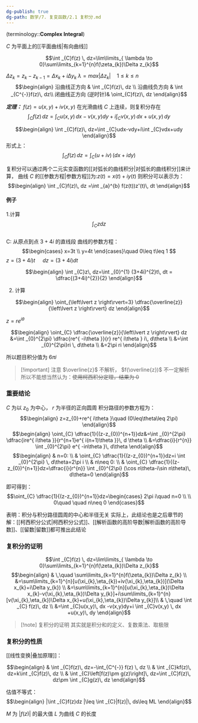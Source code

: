 ```yaml
---
dg-publish: true
dg-path: 数学/7. 复变函数/2.1 复积分.md
---
```

(terminology::**Complex Integral**)

$C$ 为平面上的[[平面曲线\|有向曲线]]

$$\int _{C}f(z) \, dz=\lim\limits_{ \lambda \to 0}\sum\limits_{k=1}^{n}f(\zeta_{k})\Delta z_{k}$$

$\Delta z_{k}=z_{k}-z_{k-1}=\Delta x_{k}+i\Delta y_{k}$
$\lambda=max|\Delta z_{k}|\quad 1\leq k\leq n$
$$\begin{align}
沿曲线正方向 &  \int  _{C}f(z)\, dz  \\
沿曲线负方向  & \int  _{C^{-}}f(z)\, dz\\
闭曲线正方向 (逆时针)& \oint_{C}f(z)\, dz 
\end{align}$$

***定理：***
$f(z)=u(x,y)+iv(x,y)$ 在光滑曲线 $C$ 上连续，则复积分存在
$$
\int _{C} f(z)\, dz=\int _{C}u(x,y)\, dx -v(x,y)dy+i \int _{C}v(x,y) \, dx +u(x,y)\, dy
$$



$$\begin{align}
\int  _{C}f(z)\, dz=\int  _{C}udx-vdy+i\int  _{C}vdx+udy
\end{align}$$
形式上：
$$
\int _{C}^{} f(z)\, dz=\int _{C}^{} (u+iv)\, (dx+idy)  
$$


复积分可以通过两个二元实变函数的[[对弧长的曲线积分\|对弧长的曲线积分]]来计算，
曲线 $C$ 的[[参数方程\|参数方程]]为:$z(t)=x(t)+iy(t)$
则积分可以表示为：
$$\begin{align}
\int  _{C}f(z)\, dz =\int _{a}^{b} f(z(t))z'(t)\, dt 
\end{align}$$

#### 例子 
1.计算 $$\int_{C}zdz$$   
C: 从原点到点 $3+4i$ 的直线段
曲线的参数方程：
 $$\begin{cases}
x=3t \\
y=4t
\end{cases}\quad  0\leq t\leq 1
$$
 $z=(3+4i)t$   $\quad dz=(3+4i)dt$

 $$\begin{align}
\int  _{C}z\, dz=\int _{0}^{1} (3+4i)^{2}t\, dt  = \dfrac{(3+4i)^{2}}{2}
\end{align}$$

2. 计算 

$$\begin{align}
\oint_{\left\lvert  z \right\rvert=3}  \dfrac{\overline{z}}{\left\lvert  z \right\rvert} dz  
\end{align}$$

$z=re^{ i\theta }$

$$\begin{align}
\oint_{C}  \dfrac{\overline{z}}{\left\lvert  z \right\rvert} dz  &=\int _{0}^{2\pi} \dfrac{re^{ -i\theta }}{r} re^{ i\theta } i\, d\theta  \\
&=\int _{0}^{2\pi}ri \, d\theta \\
&=2\pi ri
\end{align}$$

所以题目积分值为 $6\pi i$

>[!important] 注意
> $\overline{z}$ 不解析， $f(\overline{z})$ 不一定解析
> 所以不能想当然认为：~~使用柯西积分定理，结果为 0~~

### 重要结论
$C$ 为以 $z_{0}$ 为中心， $r$ 为半径的正向圆周
积分路径的参数方程为：
$$\begin{align}
z=z_{0}+re^{ i\theta }\quad (0\leq\theta\leq 2\pi)
\end{align}$$
$$\begin{align} 
\oint_{C} \dfrac{1}{(z-z_{0})^{n+1}}dz&=\int _{0}^{2\pi} \dfrac{ire^{ i\theta }}{r^{n+1}e^{ i(n+1)\theta }}\, d \theta \\
&=\dfrac{i}{r^{n}} \int _{0}^{2\pi} e^{ -in\theta }\, d\theta
\end{align}$$
$$\begin{align}
 & n=0: \\
& \oint_{C} \dfrac{1}{(z-z_{0})^{n+1}}dz=i \int _{0}^{2\pi} \, d\theta=2\pi i \\
 & n\neq 0: \\
& \oint_{C} \dfrac{1}{(z-z_{0})^{n+1}}dz=\dfrac{i}{r^{n}} \int _{0}^{2\pi} (\cos n\theta-i\sin n\theta)\, d\theta=0
\end{align}$$

即可得到：
$$\oint_{C} \dfrac{1}{(z-z_{0})^{n+1}}dz=\begin{cases}
2\pi i\quad n=0  \\
\\
0\quad \quad n\neq 0
\end{cases}$$

表明：积分与积分路径圆周的中心和半径无关
实际上，此结论也是之后章节的解：[[柯西积分公式\|柯西积分公式]]、[[解析函数的高阶导数\|解析函数的高阶导数]]、[[留数\|留数]]都可推出此结论

### 复积分的证明
$$\int _{C}f(z) \, dz=\lim\limits_{ \lambda \to 0}\sum\limits_{k=1}^{n}f(\zeta_{k})\Delta z_{k}$$
$$\begin{align}
 & \,\quad \sum\limits_{k=1}^{n}f(\zeta_{k})\Delta z_{k} \\
&=\sum\limits_{k=1}^{n}[u(\xi_{k},\eta_{k})+iv(\xi_{k},\eta_{k})](\Delta x_{k}+i\Delta y_{k}) \\
&=\sum\limits_{k=1}^{n}[u(\xi_{k},\eta_{k})\Delta x_{k}-v(\xi_{k},\eta_{k})\Delta y_{k}]+i\sum\limits_{k=1}^{n}[v(\xi_{k},\eta_{k})\Delta x_{k}+u(\xi_{k},\eta_{k})\Delta y_{k}]\\ 
& \,\quad \int _{C} f(z)\, dz \\
&=\int _{C}u(x,y)\, dx -v(x,y)dy+i \int _{C}v(x,y) \, dx +u(x,y)\, dy
\end{align}$$
>[!note] 复积分的证明
>其实就是积分和的定义、复数乘法、取极限

### 复积分的性质
[[线性变换\|叠加原理]]：

$$\begin{align}  
 & \int  _{C}f(z)\, dz=-\int_{C^{-}} f(z) \, dz  \\
 & \int  _{C}kf(z)\, dz=k\int  _{C}f(z)\, dz \\
 & \int  _{C}\left[f(z)\pm g(z)\right]\, dz=\int  _{C}f(z)\, dz\pm \int  _{C}g(z)\, dz  
\end{align}$$


估值不等式：
$$\begin{align}
|\int  _{C}f(z)dz |\leq \int  _{C}|f(z)|\, ds\leq ML 
\end{align}$$

$M$ 为 $|f(z)|$ 的最大值
$L$ 为曲线 $C$ 的长度



